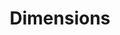 ---
bigquery: https://console.cloud.google.com/bigquery?p=covid-19-dimensions-ai&page=table&d=data&t=publications
contributors: Digital Science, https://www.digital-science.com/
cost: Free for personal, non-commercial use.
description: Dimensions contains more than 100 million publications, ranging from
  articles published in scholarly journals, books and book chapters, to preprints
  and conference proceedings. All publications are contextualized with linked data
  sets, funding, publications, patents, clinical trials, and policy documents. You
  can also view associated categories, funders, institutions, and researcher profiles.
documentation: https://docs.dimensions.ai/bigquery/index.html
last_edit: Mon, 04 Apr 2022 19:04:00 GMT
location: https://www.dimensions.ai/products/free/
maintained_by: Digital Science, https://www.digital-science.com/
schema_fields: '[''relationships'', ''funding_cny'', ''inventor_names'', ''title'',
  ''acknowledgements'', ''clinical_trial_ids'', ''start_date'', ''phase'', ''priority_year'',
  ''pages'', ''start_year'', ''repository_id'', ''open_access_categories_v2'', ''mesh_headings'',
  ''category_hrcs_hc'', ''associated_publication_id'', ''cpc'', ''expiration_date'',
  ''description'', ''funder_org_acronyms'', ''pmcid'', ''journal'', ''book_title'',
  ''filing_date'', ''established'', ''acronyms'', ''email_address'', ''publication_date'',
  ''family_members_ids'', ''category_for'', ''research_orgs'', ''book_series_title'',
  ''id'', ''linkout'', ''application_number'', ''source_id'', ''date_online'', ''investigators'',
  ''legal_status'', ''funder_org_countries'', ''legal_events'', ''expiration_year'',
  ''registry'', ''current_assignee'', ''grant_number'', ''pmid'', ''embargo_date'',
  ''interventions'', ''external_ids'', ''date'', ''citation_string'', ''granted_date'',
  ''citations_count'', ''funding_cad'', ''research_org_countries'', ''acronym'', ''authors'',
  ''current_assignee_countries'', ''organisation_details'', ''associated_publication_pmid'',
  ''end_year'', ''gender'', ''eisbn'', ''conditions'', ''original_assignee_countries'',
  ''parent_id'', ''name'', ''funding_eur'', ''brief_title'', ''created_date'', ''priority_date'',
  ''mesh_terms'', ''family_id'', ''funding_aud'', ''foa_number'', ''publication_year'',
  ''associated_grant_ids'', ''researcher_ids'', ''metrics'', ''research_org_state_codes'',
  ''funding_currency'', ''date_modified'', ''funder_org_state_codes'', ''links'',
  ''original_title'', ''funding_chf'', ''repository_url'', ''funder_org_cities'',
  ''category_icrp_cso'', ''funding_jpy'', ''repository_name'', ''cited_by_ids'', ''categories'',
  ''publication_ids'', ''date_imported_gbq'', ''research_org_city_names'', ''journal_lists'',
  ''funder_countries'', ''isbn'', ''category_icrp_ct'', ''kind'', ''original_assignee_orgs'',
  ''category_bra'', ''original_abstract'', ''license'', ''subtitles'', ''granted_year'',
  ''doi'', ''funding_usd'', ''filing_year'', ''types'', ''original_assignee'', ''conference'',
  ''assignee_countries'', ''year'', ''altmetrics'', ''funding_gbp'', ''status'', ''wikipedia_url'',
  ''current_assignee_orgs'', ''research_org_cities'', ''associated_publication_doi'',
  ''jurisdiction'', ''research_org_state_names'', ''issue'', ''category_sdg'', ''date_normal'',
  ''category_hra'', ''citations'', ''aliases'', ''category_hrcs_rac'', ''ipcr'', ''funding_amount'',
  ''funding_nzd'', ''date_print'', ''funder_orgs'', ''language'', ''category_uoa'',
  ''publisher'', ''supporting_grant_ids'', ''patent_ids'', ''category_rcdc'', ''arxiv_id'',
  ''address'', ''resulting_publication_ids'', ''volume'', ''proceedings_title'', ''end_date'',
  ''resulting_publication_doi'', ''date_inserted'', ''research_org_country_names'',
  ''type'', ''funding_details'', ''associated_publication_arxiv_id'', ''labels'',
  ''active_years'', ''assignee_orgs'', ''abstract'', ''concepts'', ''editors'', ''reference_ids'',
  ''family_count'', ''funder_org'', ''filing_status'', ''open_access_categories'']'
shortname: dimensions
tags:
- scholarly literature
- patents
- funding
- clinical trials
- academic profiles
terms_of_use: 'Use of both the Dimensions COVID-19 dataset and full Dimensions dataset
  are subject to the Dimensions Terms of use: https://www.dimensions.ai/policies-terms-legal '
title: Dimensions
uuid: dcff88bd-fe6b-4fdb-8159-809bf9d7bc1c
---